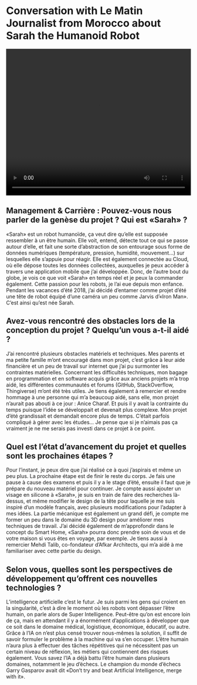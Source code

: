 # Conversation with Le Matin Journalist from Morocco about Sarah the Humanoid Robot


<video width="100%" height="400" controls>
  <source src="/videos/Sarah_the_humanoid_robot.mp4" type="video/mp4">
</video>

## Management & Carrière : Pouvez-vous nous parler de la genèse du projet ? Qui est «Sarah» ? 

«Sarah» est un robot humanoïde, ça veut dire qu’elle est supposée ressembler à un être humain. Elle voit, entend, détecte tout ce qui se passe autour d’elle, et fait une sorte d’abstraction de son entourage sous forme de données numériques (température, pression, humidité, mouvement…) sur lesquelles elle s’appuie pour réagir. Elle est également connectée au Cloud, où elle dépose toutes les données collectées, auxquelles je peux accéder à travers une application mobile que j’ai développée. Donc, de l’autre bout du globe, je vois ce que voit «Sarah» en temps réel et je peux la commander également.
Cette passion pour les robots, je l’ai eue depuis mon enfance. Pendant les vacances d’été 2018, j’ai décidé d’entamer comme projet d’été une tête de robot équipé d’une caméra un peu comme Jarvis d’«Iron Man». C’est ainsi qu’est née Sarah.

## Avez-vous rencontré des obstacles lors de la conception du projet ? Quelqu’un vous a-t-il aidé ?

J’ai rencontré plusieurs obstacles matériels et techniques. Mes parents et ma petite famille m’ont encouragé dans mon projet, c’est grâce à leur aide financière et un peu de travail sur internet que j’ai pu surmonter les contraintes matérielles.
Concernant les difficultés techniques, mon bagage en programmation et en software acquis grâce aux anciens projets m’a trop aidé, les différentes communautés et forums (GitHub, StackOverflow, Thingiverse) m’ont été très utiles. Je tiens également à remercier et rendre hommage à une personne qui m’a beaucoup aidé, sans elle, mon projet n’aurait pas abouti à ce jour : Anice Charaf.
Et puis il y avait la contrainte du temps puisque l’idée se développait et devenait plus complexe. Mon projet d’été grandissait et demandait encore plus de temps. C’était parfois compliqué à gérer avec les études... Je pense que si je n’aimais pas ça vraiment je ne me serais pas investi dans ce projet à ce point.

## Quel est l’état d’avancement du projet et quelles sont les prochaines étapes ?

Pour l’instant, je peux dire que j’ai réalisé ce à quoi j’aspirais et même un peu plus. La prochaine étape est de finir le reste du corps. Je fais une pause à cause des examens et puis il y a le stage d’été, ensuite il faut que je prépare du nouveau matériel pour continuer. Je compte aussi ajouter un visage en silicone à «Sarah», je suis en train de faire des recherches là-dessus, et même modifier le design de la tête pour laquelle je me suis inspiré d’un modèle français, avec plusieurs modifications pour l’adapter à mes idées. La partie mécanique est également un grand défi, je compte me former un peu dans le domaine du 3D design pour améliorer mes techniques de travail. J’ai décidé également de m’approfondir dans le concept du Smart Home, «Sarah» pourra donc prendre soin de vous et de votre maison si vous êtes en voyage, par exemple. Je tiens aussi à remercier Mehdi Talib, co-fondateur d’Afkar Architects, qui m’a aidé à me familiariser avec cette partie du design.

## Selon vous, quelles sont les perspectives de développement qu’offrent ces nouvelles technologies ? 

L’intelligence artificielle c’est le futur. Je suis parmi les gens qui croient en la singularité, c’est à dire le moment où les robots vont dépasser l’être humain, on parle alors de Super Intelligence. Peut-être qu’on est encore loin de ça, mais en attendant il y a énormément d’applications à développer que ce soit dans le domaine médical, logistique, économique, éducatif, ou autre.
Grâce à l’IA on n’est plus censé trouver nous-mêmes la solution, il suffit de savoir formuler le problème à la machine qui va s’en occuper. L’être humain n’aura plus à effectuer des tâches répétitives qui ne nécessitent pas un certain niveau de réflexion, les métiers qui contiennent des risques également. Vous savez l’IA a déjà battu l’être humain dans plusieurs domaines, notamment le jeu d’échecs. Le champion du monde d’échecs Garry Gasparov avait dit «Don’t try and beat Artificial Intelligence, merge with it». 